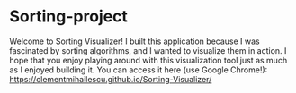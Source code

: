 # Sorting-project

Welcome to Sorting Visualizer! I built this application because I was fascinated by sorting algorithms, and I wanted to visualize them in action. I hope that you enjoy playing around with this visualization tool just as much as I enjoyed building it. You can access it here (use Google Chrome!): https://clementmihailescu.github.io/Sorting-Visualizer/
